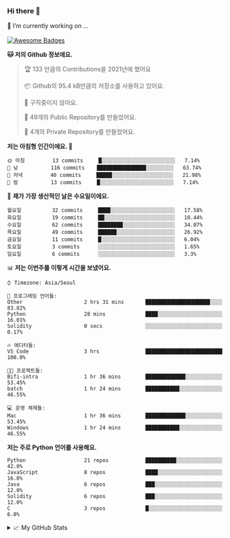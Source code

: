 ### Hi there 👋 
🔭 I’m currently working on ... </br></br>
[![Awesome Badges](https://img.shields.io/badge/Introduce-EN-green.svg)](https://github.com/tlatkdgus1/tlatkdgus1/blob/main/README.md.en)

<!--START_SECTION:waka-->
**🐱 저의 Github 정보에요.** 

> 🏆 133 만큼의 Contributions을 2021년에 했어요
 > 
> 📦 Github의 95.4 kB만큼의 저장소를 사용하고 있어요. 
 > 
> 🚫 구직중이지 않아요.
 > 
> 📜 49개의 Public Repository를 만들었어요. 
 > 
> 🔑 4개의 Private Repository를 만들었어요.  

**저는 아침형 인간이에요. 🐤** 

```text
🌞 아침         13 commits     █░░░░░░░░░░░░░░░░░░░░░░░░   7.14% 
🌆 낮　         116 commits    ████████████████░░░░░░░░░   63.74% 
🌃 저녁         40 commits     █████░░░░░░░░░░░░░░░░░░░░   21.98% 
🌙 밤　         13 commits     █░░░░░░░░░░░░░░░░░░░░░░░░   7.14%

```
📅 **제가 가장 생산적인 날은 수요일이에요.** 

```text
월요일          32 commits     ████░░░░░░░░░░░░░░░░░░░░░   17.58% 
화요일          19 commits     ██░░░░░░░░░░░░░░░░░░░░░░░   10.44% 
수요일          62 commits     ████████░░░░░░░░░░░░░░░░░   34.07% 
목요일          49 commits     ██████░░░░░░░░░░░░░░░░░░░   26.92% 
금요일          11 commits     █░░░░░░░░░░░░░░░░░░░░░░░░   6.04% 
토요일          3 commits      ░░░░░░░░░░░░░░░░░░░░░░░░░   1.65% 
일요일          6 commits      ░░░░░░░░░░░░░░░░░░░░░░░░░   3.3%

```


📊 **저는 이번주를 이렇게 시간을 보냈어요.** 

```text
⌚︎ Timezone: Asia/Seoul

💬 프로그래밍 언어들: 
Other                    2 hrs 31 mins       █████████████████████░░░░   83.82% 
Python                   28 mins             ████░░░░░░░░░░░░░░░░░░░░░   16.01% 
Solidity                 0 secs              ░░░░░░░░░░░░░░░░░░░░░░░░░   0.17%

🔥 에디터들: 
VS Code                  3 hrs               █████████████████████████   100.0%

🐱‍💻 프로젝트들: 
Bifi-intra               1 hr 36 mins        █████████████░░░░░░░░░░░░   53.45% 
batch                    1 hr 24 mins        ███████████░░░░░░░░░░░░░░   46.55%

💻 운영 체제들: 
Mac                      1 hr 36 mins        █████████████░░░░░░░░░░░░   53.45% 
Windows                  1 hr 24 mins        ███████████░░░░░░░░░░░░░░   46.55%

```

**저는 주로 Python 언어를 사용해요.** 

```text
Python                   21 repos            ██████████░░░░░░░░░░░░░░░   42.0% 
JavaScript               8 repos             ████░░░░░░░░░░░░░░░░░░░░░   16.0% 
Java                     6 repos             ███░░░░░░░░░░░░░░░░░░░░░░   12.0% 
Solidity                 6 repos             ███░░░░░░░░░░░░░░░░░░░░░░   12.0% 
C                        3 repos             █░░░░░░░░░░░░░░░░░░░░░░░░   6.0%

```



<!--END_SECTION:waka-->

<details>
<summary>📈 My GitHub Stats</summary>
<p align="center"> <img src="https://github-readme-stats.vercel.app/api?username=tlatkdgus1&show_icons=true" alt="tlatkdgus1" />
</details>
